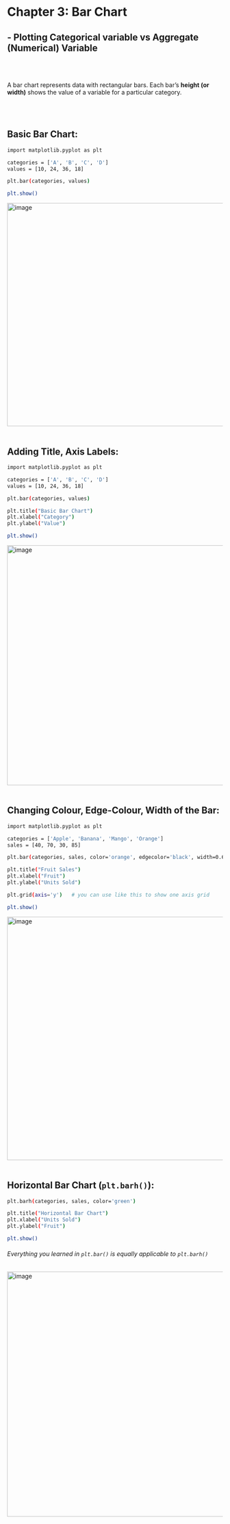 #
# Chapter 3: Bar Chart 
## - Plotting Categorical variable vs Aggregate (Numerical) Variable

<br>
<br>

A bar chart represents data with rectangular bars. Each bar’s **height (or width)** shows the value of a variable for a particular category.

<br>
<br>

## Basic Bar Chart:
```bash
import matplotlib.pyplot as plt

categories = ['A', 'B', 'C', 'D']
values = [10, 24, 36, 18]

plt.bar(categories, values)

plt.show()
```
<img width="1453" height="521" alt="image" src="https://github.com/user-attachments/assets/b34dd335-92e3-4ad1-a5bb-86c90de39f29" />

<br>
<br>

## Adding Title, Axis Labels:
```bash
import matplotlib.pyplot as plt

categories = ['A', 'B', 'C', 'D']
values = [10, 24, 36, 18]

plt.bar(categories, values)

plt.title("Basic Bar Chart")
plt.xlabel("Category")
plt.ylabel("Value")

plt.show()
```
<img width="1457" height="560" alt="image" src="https://github.com/user-attachments/assets/6335ebe8-605b-4f64-b570-6e3cbf602b21" />

<br>
<br>

## Changing Colour, Edge-Colour, Width of the Bar:
```bash
import matplotlib.pyplot as plt

categories = ['Apple', 'Banana', 'Mango', 'Orange']
sales = [40, 70, 30, 85]

plt.bar(categories, sales, color='orange', edgecolor='black', width=0.6)

plt.title("Fruit Sales")
plt.xlabel("Fruit")
plt.ylabel("Units Sold")

plt.grid(axis='y')   # you can use like this to show one axis grid 

plt.show()
```
<img width="1459" height="568" alt="image" src="https://github.com/user-attachments/assets/7a0713fd-fb3b-4dde-b0bd-8706775d9663" />

<br>
<br>

## Horizontal Bar Chart (`plt.barh()`):
```bash
plt.barh(categories, sales, color='green')

plt.title("Horizontal Bar Chart")
plt.xlabel("Units Sold")
plt.ylabel("Fruit")

plt.show()
```
###### Everything you learned in `plt.bar()` is equally applicable to `plt.barh()`
<img width="1460" height="572" alt="image" src="https://github.com/user-attachments/assets/0c7d6ccc-8278-4991-8fae-ca55b940f644" />

## 

